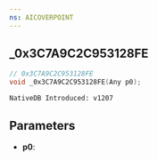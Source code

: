 ```yaml
---
ns: AICOVERPOINT
---
```

## _0x3C7A9C2C953128FE

```c
// 0x3C7A9C2C953128FE
void _0x3C7A9C2C953128FE(Any p0);
```

```
NativeDB Introduced: v1207
```

## Parameters
* **p0**:

